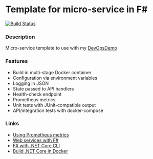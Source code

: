 # Template for micro-service in F# #
[![Build Status](https://dev.azure.com/butzist/DevOpsDemo/_apis/build/status/DevOpsDemoTF.DevOpsDemo-template-FSharp?branchName=master)](https://dev.azure.com/butzist/DevOpsDemo/_build/latest?definitionId=4&branchName=master)

### Description ###
Micro-service template to use with my [DevOpsDemo](https://github.com/DevOpsDemoTF/DevOpsDemo)

### Features ###
* Build in multi-stage Docker container
* Configuration via environment variables
* Logging in JSON
* State passed to API handlers
* Health-check endpoint
* Prometheus metrics
* Unit tests with JUnit-compatible output
* API/integration tests with docker-compose

### Links ###
* [Using Prometheus metrics](https://github.com/prometheus-net/prometheus-net#counters)
* [Web services with F#](https://devblogs.microsoft.com/dotnet/build-a-web-service-with-f-and-net-core-2-0/)
* [F# with .NET Core CLI](https://docs.microsoft.com/en-us/dotnet/fsharp/get-started/get-started-command-line)
* [Build .NET Core in Docker](https://github.com/dotnet/dotnet-docker/blob/master/samples/dotnetapp/README.md)
